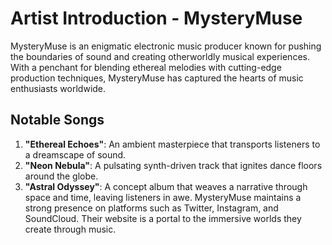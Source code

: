 # Artist Introduction - MysteryMuse

MysteryMuse is an enigmatic electronic music producer known for pushing the boundaries of sound and creating otherworldly musical experiences. With a penchant for blending ethereal melodies with cutting-edge production techniques, MysteryMuse has captured the hearts of music enthusiasts worldwide.

## Notable Songs

1. **"Ethereal Echoes"**: An ambient masterpiece that transports listeners to a dreamscape of sound.
2. **"Neon Nebula"**: A pulsating synth-driven track that ignites dance floors around the globe.
3. **"Astral Odyssey"**: A concept album that weaves a narrative through space and time, leaving listeners in awe.
MysteryMuse maintains a strong presence on platforms such as Twitter, Instagram, and SoundCloud. Their website is a portal to the immersive worlds they create through music.

